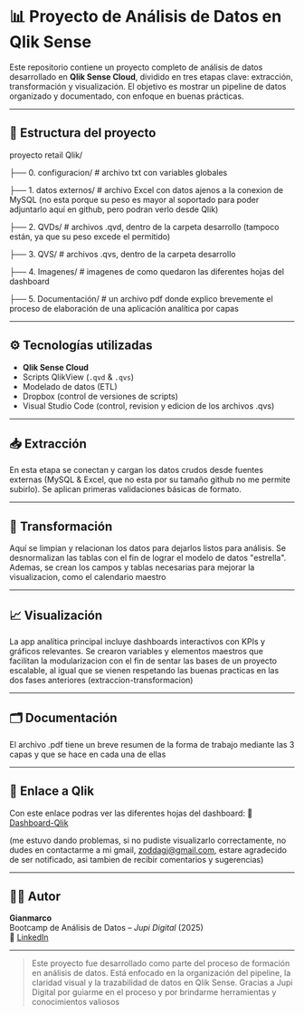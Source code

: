 # 📊 Proyecto de Análisis de Datos en Qlik Sense

Este repositorio contiene un proyecto completo de análisis de datos desarrollado en **Qlik Sense Cloud**, dividido en tres etapas clave: extracción, transformación y visualización. El objetivo es mostrar un pipeline de datos organizado y documentado, con enfoque en buenas prácticas.

---

## 🧱 Estructura del proyecto

proyecto retail Qlik/

├── 0. configuracion/ # archivo txt con variables globales

├── 1. datos externos/ # archivo Excel con datos ajenos a la conexion de MySQL (no esta porque su peso es mayor al soportado para poder adjuntarlo aquí en github, pero podran verlo desde Qlik)

├── 2. QVDs/ # archivos .qvd, dentro de la carpeta desarrollo (tampoco están, ya que su peso excede el permitido)

├── 3. QVS/ # archivos .qvs, dentro de la carpeta desarrollo

├── 4. Imagenes/ # imagenes de como quedaron las diferentes hojas del dashboard

├── 5. Documentación/ # un archivo pdf donde explico brevemente el proceso de elaboración de una aplicación analítica por capas

---

## ⚙️ Tecnologías utilizadas

- **Qlik Sense Cloud**
- Scripts QlikView (`.qvd` & `.qvs`)
- Modelado de datos (ETL)
- Dropbox (control de versiones de scripts)
- Visual Studio Code (control, revision y edicion de los archivos .qvs)

---

## 📥 Extracción

En esta etapa se conectan y cargan los datos crudos desde fuentes externas (MySQL & Excel, que no esta por su tamaño github no me permite subirlo). Se aplican primeras validaciones básicas de formato.

---

## 🔄 Transformación

Aquí se limpian y relacionan los datos para dejarlos listos para análisis. Se desnormalizan las tablas con el fin de lograr el modelo de datos "estrella". Ademas, se crean los campos y tablas necesarias para mejorar la visualizacion, como el calendario maestro

---

## 📈 Visualización

La app analítica principal incluye dashboards interactivos con KPIs y gráficos relevantes. Se crearon variables y elementos maestros que facilitan la modularizacion con el fin de sentar las bases de un proyecto escalable, al igual que se vienen respetando las buenas practicas en las dos fases anteriores (extraccion-transformacion)

---

## 🗂 Documentación

El archivo .pdf tiene un breve resumen de la forma de trabajo mediante las 3 capas y que se hace en cada una de ellas

---

## 🎥 Enlace a Qlik 

Con este enlace podras ver las diferentes hojas del dashboard: 🔗 [Dashboard-Qlik](https://jupidigital.us.qlikcloud.com/catalog?space_filter=681e90850d939e8066b88d0e)  

(me estuvo dando problemas, si no pudiste visualizarlo correctamente, no dudes en contactarme a mi gmail, zoddagj@gmail.com, estare agradecido de ser notificado, asi tambien de recibir comentarios y sugerencias)

---

## 👨‍💻 Autor

**Gianmarco**  
Bootcamp de Análisis de Datos – *Jupi Digital* (2025)  
🔗 [LinkedIn](www.linkedin.com/in/gianmarcozodda) 

---

> Este proyecto fue desarrollado como parte del proceso de formación en análisis de datos. Está enfocado en la organización del pipeline, la claridad visual y la trazabilidad de datos en Qlik Sense. Gracias a Jupi Digital por guiarme en el proceso y por brindarme herramientas y conocimientos valiosos
